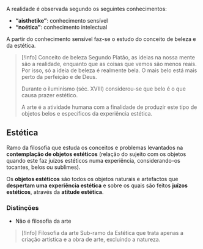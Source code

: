A realidade é observada segundo os seguintes conhecimentos:
- **“aisthetike”**: conhecimento sensível
- **“noética”**: conhecimento intelectual

A partir do conhecimento sensível faz-se o estudo do conceito de beleza e da estética.

> [!Info] Conceito de beleza
> Segundo Platão, as ideias na nossa mente são a realidade, enquanto que as coisas que vemos são menos reais. Por isso, só a ideia de beleza é realmente bela. O mais belo está mais perto da perfeição e de Deus.
> 
> Durante o iluminismo (séc. XVIII) considerou-se que belo é o que causa prazer estético.
> 
> A arte é a atividade humana com a finalidade de produzir este tipo de objetos belos e específicos da experiência estética.

## Estética
Ramo da filosofia que estuda os conceitos e problemas levantados na **contemplação de objetos estéticos** (relação do sujeito com os objetos quando este faz juízos estéticos numa experiência, considerando-os tocantes, belos ou sublimes).

Os **objetos estéticos** são todos os objetos naturais e artefactos que **despertam uma experiência estética** e sobre os quais são feitos **juízos estéticos**, através da **atitude estética**.

### Distinções
- Não é filosofia da arte
> [!Info] Filosofia da arte
> Sub-ramo da Estética que trata apenas a criação artística e a obra de arte, excluindo a natureza.